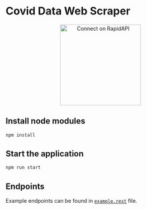 # Covid Data Web Scraper

<div align="center">
    <a href="https://rapidapi.com/bcsizmadia/api/covid-data5" target="_blank">
        <img src="https://storage.googleapis.com/rapidapi-documentation/connect-on-rapidapi-dark.png" width="215" alt="Connect on RapidAPI">
    </a>
</div>

## Install node modules

```bash
npm install
```

## Start the application

```bash
npm run start
```

## Endpoints

Example endpoints can be found in [`example.rest`](https://github.com/bcsizmadia/covid-scraper/blob/main/example.rest) file.
